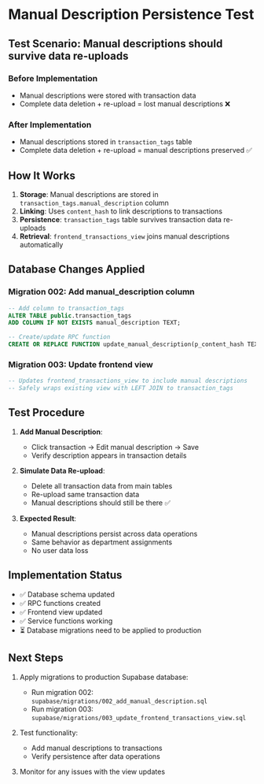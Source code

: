 # Manual Description Persistence Test

## Test Scenario: Manual descriptions should survive data re-uploads

### Before Implementation
- Manual descriptions were stored with transaction data
- Complete data deletion + re-upload = lost manual descriptions ❌

### After Implementation  
- Manual descriptions stored in `transaction_tags` table
- Complete data deletion + re-upload = manual descriptions preserved ✅

## How It Works

1. **Storage**: Manual descriptions are stored in `transaction_tags.manual_description` column
2. **Linking**: Uses `content_hash` to link descriptions to transactions
3. **Persistence**: `transaction_tags` table survives transaction data re-uploads
4. **Retrieval**: `frontend_transactions_view` joins manual descriptions automatically

## Database Changes Applied

### Migration 002: Add manual_description column
```sql
-- Add column to transaction_tags
ALTER TABLE public.transaction_tags 
ADD COLUMN IF NOT EXISTS manual_description TEXT;

-- Create/update RPC function
CREATE OR REPLACE FUNCTION update_manual_description(p_content_hash TEXT, p_manual_description TEXT) ...
```

### Migration 003: Update frontend view
```sql
-- Updates frontend_transactions_view to include manual descriptions
-- Safely wraps existing view with LEFT JOIN to transaction_tags
```

## Test Procedure

1. **Add Manual Description**: 
   - Click transaction → Edit manual description → Save
   - Verify description appears in transaction details

2. **Simulate Data Re-upload**:
   - Delete all transaction data from main tables
   - Re-upload same transaction data
   - Manual descriptions should still be there ✅

3. **Expected Result**:
   - Manual descriptions persist across data operations
   - Same behavior as department assignments
   - No user data loss

## Implementation Status

- ✅ Database schema updated
- ✅ RPC functions created  
- ✅ Frontend view updated
- ✅ Service functions working
- ⏳ Database migrations need to be applied to production

## Next Steps

1. Apply migrations to production Supabase database:
   - Run migration 002: `supabase/migrations/002_add_manual_description.sql`
   - Run migration 003: `supabase/migrations/003_update_frontend_transactions_view.sql`

2. Test functionality:
   - Add manual descriptions to transactions
   - Verify persistence after data operations

3. Monitor for any issues with the view updates